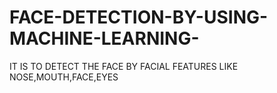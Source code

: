 # FACE-DETECTION-BY-USING-MACHINE-LEARNING-
IT IS TO DETECT THE FACE BY FACIAL FEATURES LIKE NOSE,MOUTH,FACE,EYES 
